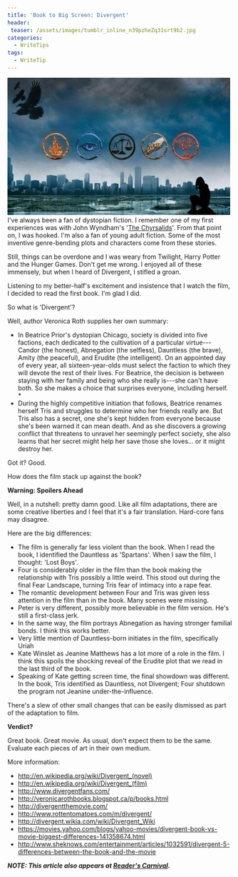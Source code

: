```yaml
---
title: 'Book to Big Screen: Divergent'
header:
 teaser: /assets/images/tumblr_inline_n39pzheZq31srt9b2.jpg
categories:
  - WriteTips
tags:
  - WriteTip
---
```

<img src="/assets/images/tumblr_inline_n39pzheZq31srt9b2.jpg">I've always been a fan of dystopian fiction. I remember one of my first experiences was with John Wyndham's '<a href="http://en.wikipedia.org/wiki/The_Chrysalids">The Chyrsalids</a>'. From that point on, I was hooked. I'm also a fan of young adult fiction. Some of the most inventive genre-bending plots and characters come from these stories. 

Still, things can be overdone and I was weary from Twilight, Harry Potter and the Hunger Games. Don't get me wrong. I enjoyed all of these immensely, but when I heard of Divergent, I stifled a groan.

Listening to my better-half's excitement and insistence that I watch the film, I decided to read the first book. I'm glad I did.

So what is 'Divergent'?

Well, author Veronica Roth supplies her own summary:

<ul>
  <li>
    In Beatrice Prior's dystopian Chicago, society is divided into five factions, each dedicated to the cultivation of a particular virtue---Candor (the honest), Abnegation (the selfless), Dauntless (the brave), Amity (the peaceful), and Erudite (the intelligent). On an appointed day of every year, all sixteen-year-olds must select the faction to which they will devote the rest of their lives. For Beatrice, the decision is between staying with her family and being who she really is---she can't have both. So she makes a choice that surprises everyone, including herself. *
  </li>
  <li>
    During the highly competitive initiation that follows, Beatrice renames herself Tris and struggles to determine who her friends really are. But Tris also has a secret, one she's kept hidden from everyone because she's been warned it can mean death. And as she discovers a growing conflict that threatens to unravel her seemingly perfect society, she also learns that her secret might help her save those she loves... or it might destroy her.
  </li>
</ul>

Got it? Good.

How does the film stack up against the book?

**Warning: Spoilers Ahead**

Well, in a nutshell: pretty damn good. Like all film adaptations, there are some creative liberties and I feel that it's a fair translation. Hard-core fans may disagree.

Here are the big differences:

<ul>
  <li>The film is generally far less violent than the book. When I read the book, I identified the Dauntless as 'Spartans'. When I saw the film, I thought: 'Lost Boys'.</li>
  <li>Four is considerably older in the film than the book making the relationship with Tris possibly a little weird. This stood out during the final Fear Landscape, turning Tris fear of intimacy into a rape fear.</li>
  <li>The romantic development between Four and Tris was given less attention in the film than in the book. Many scenes were missing.</li>
  <li>Peter is very different, possibly more believable in the film version. He's still a first-class jerk.</li>
  <li>In the same way, the film portrays Abnegation as having stronger familial bonds. I think this works better.</li>
  <li>Very little mention of Dauntless-born initiates in the film, specifically Uriah</li>
  <li>Kate Winslet as Jeanine Matthews has a lot more of a role in the film. I think this spoils the shocking reveal of the Erudite plot that we read in the last third of the book.</li>
  <li>Speaking of Kate getting screen time, the final showdown was different. In the book, Tris identified as Dauntless, not Divergent; Four shutdown the program not Jeanine under-the-influence.</li>
</ul>

There's a slew of other small changes that can be easily dismissed as part of the adaptation to film.

**Verdict?**

Great book. Great movie. As usual, don't expect them to be the same. Evaluate each pieces of art in their own medium.

More information:

<ul>
  <li><a href="http://en.wikipedia.org/wiki/Divergent_">http://en.wikipedia.org/wiki/Divergent_</a><a href="http://en.wikipedia.org/wiki/Divergent_(novel)">(novel)</a></li>
  <li><a href="http://en.wikipedia.org/wiki/Divergent_">http://en.wikipedia.org/wiki/Divergent_</a><a href="http://en.wikipedia.org/wiki/Divergent_(film)">(film)</a></li>
  <li><a href="http://www.divergentfans.com/">http://www.divergentfans.com/</a></li>
  <li><a href="http://veronicarothbooks.blogspot.ca/p/books.html">http://veronicarothbooks.blogspot.ca/p/books.html</a></li>
  <li><a href="http://divergentthemovie.com/">http://divergentthemovie.com/</a></li>
  <li><a href="http://www.rottentomatoes.com/m/divergent/">http://www.rottentomatoes.com/m/divergent/</a></li>
  <li><a href="http://divergent.wikia.com/wiki/Divergent_Wiki">http://divergent.wikia.com/wiki/Divergent_Wiki</a></li>
  <li><a href="https://movies.yahoo.com/blogs/yahoo-movies/divergent-book-vs-movie-biggest-differences-141358674.html">https://movies.yahoo.com/blogs/yahoo-movies/divergent-book-vs-movie-biggest-differences-141358674.html</a></li>
  <li><a href="http://www.sheknows.com/entertainment/articles/1032591/divergent-5-differences-between-the-book-and-the-movie">http://www.sheknows.com/entertainment/articles/1032591/divergent-5-differences-between-the-book-and-the-movie</a></li>
</ul>

***NOTE: This article also appears at <a href="http://alongstoryshort.net/book-to-big-screen-divergent/">Reader's Carnival</a>.***